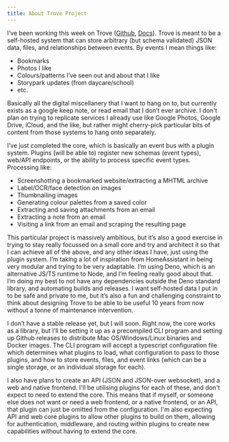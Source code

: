 ```yaml
---
title: About Trove Project
---
```


I’ve been working this week on Trove
([Github](http://github.com/joshmcarthur/trove-project/),
[Docs](https://joshmcarthur.com/trove-project)). Trove is meant to be a
self-hosted system that can store arbitrary (but schema validated) JSON data,
files, and relationships between events. By events I mean things like:

- Bookmarks
- Photos I like
- Colours/patterns I’ve seen out and about that I like
- Storypark updates (from daycare/school)
- etc.

Basically all the digital miscellanery that I want to hang on to, but currently
exists as a google keep note, or read email that I don’t ever archive. I don't
plan on trying to replicate services I already use like Google Photos, Google
Drive, iCloud, and the like, but rather might cherry-pick particular bits of
content from those systems to hang onto separately.

I’ve just completed the core, which is basically an event bus with a plugin
system. Plugins (will be able to) register new schemas (event types), web/API
endpoints, or the ability to process specific event types. Processing like:

- Screenshotting a bookmarked website/extracting a MHTML archive
- Label/OCR/face detection on images
- Thumbnailing images
- Generating colour palettes from a saved color
- Extracting and saving attachments from an email
- Extracting a note from an email
- Visiting a link from an email and scraping the resulting page

This particular project is massively ambitious, but it’s also a good exercise in
trying to stay really focussed on a small core and try and architect it so that
I can achieve all of the above, and any other ideas I have, just using the
plugin system. I’m taking a lot of inspiration from HomeAssistant in being very
modular and trying to be very adaptable. I’m using Deno, which is an alternative
JS/TS runtime to Node, and I’m feeling really good about that. I’m doing my best
to not have any dependencies outside the Deno standard library, and automating
builds and releases. I want self-hosted data I put in to be safe and private to
me, but it’s also a fun and challenging constraint to think about designing
Trove to be able to be useful 10 years from now without a tonne of maintenance
intervention.

I don’t have a stable release yet, but I will soon. Right now, the core works as
a library, but I’ll be setting it up as a precompiled CLI program and setting up
Github releases to distribute Mac OS/Windows/Linux binaries and Docker images.
The CLI program will accept a typescript configuration file which determines
what plugins to load, what configuration to pass to those plugins, and how to
store events, files, and event links (which can be a single storage, or an
individual storage for each).

I also have plans to create an API (JSON and JSON-over websocket), and a web and
native frontend. I'll be utilising plugins for each of these, and don't expect
to need to extend the core. This means that if myself, or someone else does not
want or need a web frontend, or a native frontend, or an API, that plugin can
just be omitted from the configuration. I'm also expecting API and web core
plugins to allow other plugins to build on them, allowing for authentication,
middleware, and routing within plugins to create new capabilities without having
to extend the core.